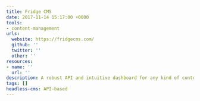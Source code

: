 ```yaml
---
title: Fridge CMS
date: 2017-11-14 15:17:00 +0000
tools:
- content-management
urls:
  website: https://fridgecms.com/
  github: ''
  twitter: ''
  other: ''
resources:
- name: ''
  url: ''
description: A robust API and intuitive dashboard for any kind of content.
tags: []
headless-cms: API-based
---
```

